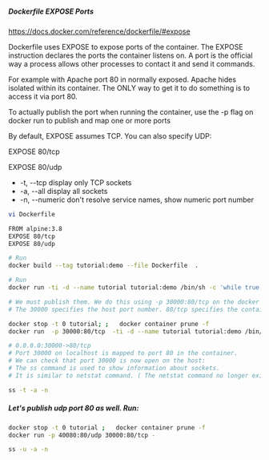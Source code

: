 #####  Dockerfile EXPOSE Ports
https://docs.docker.com/reference/dockerfile/#expose

Dockerfile uses EXPOSE to expose ports of the container. The EXPOSE instruction declares the ports the container listens on.
A port is the official way a process allows other processes to contact it and send it commands.

For example with Apache port 80 in normally exposed. Apache hides isolated within its container. The ONLY way to get it to do something is to access it via port 80.

To actually publish the port when running the container, use the -p flag on docker run to publish and map one or more ports

By default, EXPOSE assumes TCP. You can also specify UDP:

EXPOSE 80/tcp

EXPOSE 80/udp

- -t, --tcp display only TCP sockets
- -a, --all display all sockets
- -n, --numeric don't resolve service names, show numeric port number

``````sh
vi Dockerfile

FROM alpine:3.8
EXPOSE 80/tcp
EXPOSE 80/udp

# Run
docker build --tag tutorial:demo --file Dockerfile  .

# Run
docker run -ti -d --name tutorial tutorial:demo /bin/sh -c 'while true; do sleep 60; done'

# We must publish them. We do this using -p 30000:80/tcp on the docker run command.
# The 30000 specifies the host port number. 80/tcp specifies the container port number.

docker stop -t 0 tutorial; ;   docker container prune -f  
docker run  -p 30000:80/tcp  -ti -d --name tutorial tutorial:demo /bin/sh -c '\''while true; do sleep 60; done'\'''

# 0.0.0.0:30000->80/tcp
# Port 30000 on localhost is mapped to port 80 in the container.
# We can check that port 30000 is now open on the host:
# The ss command is used to show information about sockets.
# It is similar to netstat command. ( The netstat command no longer exists in default installation of the CentOS distro.

ss -t -a -n
``````
#####  Let's publish udp port 80 as well. Run:

``````sh
docker stop -t 0 tutorial ;   docker container prune -f  
docker run -p 40080:80/udp 30000:80/tcp -

ss -u -a -n
``````
#####  

``````sh

``````
